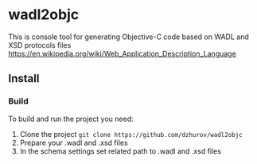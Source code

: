 wadl2objc
=========

This is console tool for generating Objective-C code based on WADL and XSD protocols files
https://en.wikipedia.org/wiki/Web_Application_Description_Language

## Install 
### Build

To build and run the project you need: 
1. Clone the project `git clone https://github.com/dzhurov/wadl2objc`
2. Prepare your .wadl and .xsd files
3. In the schema settings set related path to .wadl and .xsd files
